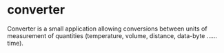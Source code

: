 # converter
Converter is a small application allowing conversions between units of measurement of quantities (temperature, volume, distance, data-byte ...... time).
